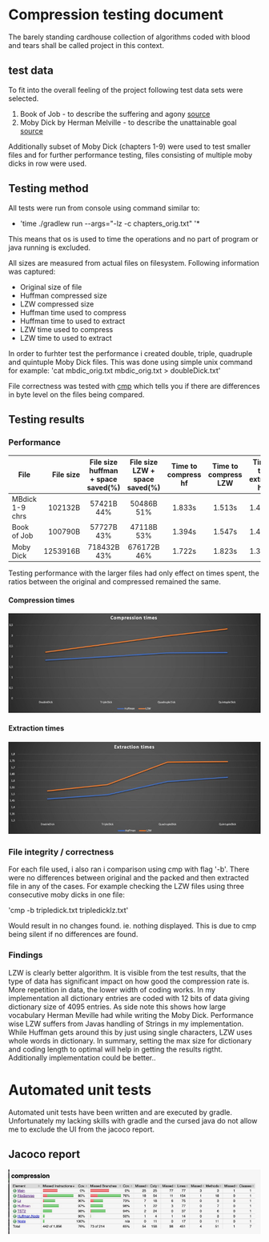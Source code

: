 # Compression testing document

The barely standing cardhouse collection of algorithms coded with blood and tears shall be called project in this context.

## test data

To fit into the overall feeling of the project following test data sets were selected.
1. Book of Job - to describe the suffering and agony [source](https://www.jewishvirtuallibrary.org/iyov-job-full-text)
2. Moby Dick by Herman Melville - to describe the unattainable goal [source](https://www.gutenberg.org/ebooks/2701)

Additionally subset of Moby Dick (chapters 1-9) were used to test smaller files and for further performance testing, files consisting of multiple moby dicks in row were used.


## Testing method

All tests were run from console using command similar to: 
* 'time ./gradlew run --args="-lz -c chapters_orig.txt" '* 

This means that os is used to time the operations and no part of program or java running is excluded.

All sizes are measured from actual files on filesystem.
Following information was captured:
- Original size of file 
- Huffman compressed size 
- LZW compressed size 
- Huffman time used to compress 
- Huffman time to used to extract
- LZW time used to compress 
- LZW time to used to extract 

In order to furhter test the performance i created double, triple, quadruple and quintuple Moby Dick files. 
This was done using simple unix command for example:
'cat mbdic_orig.txt mbdic_orig.txt > doubleDick.txt' 

File correctness was tested with [cmp](https://en.wikipedia.org/wiki/Cmp_(Unix)) which tells you if there are differences in byte level on the files being compared.

## Testing results

### Performance

|File            | File size | File size huffman + space saved(%) | File size LZW + space saved(%)   | Time to compress hf | Time to compress LZW | Time to extract hf | Time to extract LZW |
|----------------|-----------:|:-----------------------------------:|:--------------------------------:|:-------------------:|:--------------------:|:------------------:|:-------------------:|
|MBdick 1-9 chrs |102132B     | 57421B		44%                 | 50486B         51%	       | 1.833s		     | 1.513s	          | 1.426s             | 1.479s              |
|Book of Job     |100790B     | 57727B   	43%                 | 47118B         53%               | 1.394s              | 1.547s		  | 1.428s             | 1.621s              |
|Moby Dick       |1253916B    | 718432B 	43%	            | 676172B        46%	       | 1.722s		     | 1.823s		  | 1.389s	       | 1.521s		     |

Testing performance with the larger files had only effect on times spent, the ratios between the original and compressed remained the same. 
#### Compression times
![compression times](./CompressionTimes.jpeg)

#### Extraction times
![Extraction times](./ExtractionTimes.jpeg)

### File integrity / correctness
For each file used, i also ran i comparison using cmp with flag '-b'. There were no differences between original and the packed and then extracted file in any of the cases.
For example checking the LZW files using three consecutive moby dicks in one file:

'cmp -b tripledick.txt tripledicklz.txt' 

Would result in no changes found. ie. nothing displayed. This is due to cmp being silent if no differences are found.

### Findings

LZW is clearly better algorithm. It is visible from the test results, that the type of data has significant impact on how good the compression rate is. More repetition in data, the lower width of coding works. In my implementation all dictionary entries are coded with 12 bits of data giving dictionary size of 4095 entries. As side note this shows how large vocabulary Herman Meville had while writing the Moby Dick.
Performance wise LZW suffers from Javas handling of Strings in my implementation. While Huffman gets around this by just using single characters, LZW uses whole words in dictionary.
In summary, setting the max size for dictionary and coding length to optimal will help in getting the results rigtht. Additionally implementation could be better..
# Automated unit tests

Automated unit tests have been written and are executed by gradle. Unfortunately my lacking skills with gradle and the cursed java do not allow me to exclude the UI from the jacoco report.
## Jacoco report
![jacoco](./jacoco.jpeg)


